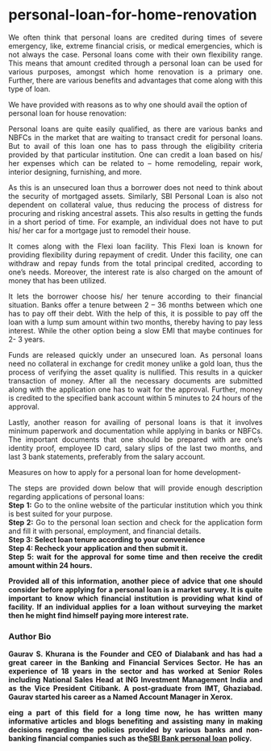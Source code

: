 # personal-loan-for-home-renovation

<p align="justify">We often think that personal loans are credited during times of severe emergency, like, extreme financial crisis, or medical emergencies, which is not always the case. Personal loans come with their own flexibility range. This means that amount credited through a personal loan can be used for various purposes, amongst which home renovation is a primary one. Further, there are various benefits and advantages that come along with this type of loan.

We have provided with reasons as to why one should avail the option of personal loan for house renovation:

<p align="justify">Personal loans are quite easily qualified, as there are various banks and NBFCs in the market that are waiting to transact credit for personal loans. But to avail of this loan one has to pass through the eligibility criteria provided by that particular institution. One can credit a loan based on his/ her expenses which can be related to – home remodeling, repair work, interior designing, furnishing, and more.

<p align="justify">As this is an unsecured loan thus a borrower does not need to think about the security of mortgaged assets. Similarly, SBI Personal Loan is also not dependent on collateral value, thus reducing the process of distress for procuring and risking ancestral assets. This also results in getting the funds in a short period of time. For example, an individual does not have to put his/ her car for a mortgage just to remodel their house.

<p align="justify">It comes along with the Flexi loan facility. This Flexi loan is known for providing flexibility during repayment of credit. Under this facility, one can withdraw and repay funds from the total principal credited, according to one’s needs. Moreover, the interest rate is also charged on the amount of money that has been utilized.

<p align="justify">It lets the borrower choose his/ her tenure according to their financial situation. Banks offer a tenure between 2 – 36 months between which one has to pay off their debt. With the help of this, it is possible to pay off the loan with a lump sum amount within two months, thereby having to pay less interest. While the other option being a slow EMI that maybe continues for 2- 3 years.

<p align="justify">Funds are released quickly under an unsecured loan. As personal loans need no collateral in exchange for credit money unlike a gold loan, thus the process of verifying the asset quality is nullified. This results in a quicker transaction of money. After all the necessary documents are submitted along with the application one has to wait for the approval. Further, money is credited to the specified bank account within 5 minutes to 24 hours of the approval.

<p align="justify">Lastly, another reason for availing of personal loans is that it involves minimum paperwork and documentation while applying in banks or NBFCs. The important documents that one should be prepared with are one’s identity proof, employee ID card, salary slips of the last two months, and last 3 bank statements, preferably from the salary account.

Measures on how to apply for a personal loan for home development-

<p align="justify">The steps are provided down below that will provide enough description regarding applications of personal loans:<br>
<b>Step 1:</b> Go to the online website of the particular institution which you think is best suited for your purpose.<br>
<b>Step 2:</b> Go to the personal loan section and check for the application form and fill it with personal, employment, and financial details.<br>
<b>Step 3:<b> Select loan tenure according to your convenience<br>
<b>Step 4:<b> Recheck your application and then submit it.<br>
<b>Step 5:</b> wait for the approval for some time and then receive the credit amount within 24 hours.<br>
<p align="justify">Provided all of this information, another piece of advice that one should consider before applying for a personal loan is a market survey. It is quite important to know which financial institution is providing what kind of facility. If an individual applies for a loan without surveying the market then he might find himself paying more interest rate.
<h3>Author Bio</h3>
<p align="justify">Gaurav S. Khurana is the Founder and CEO of Dialabank and has had a great career in the Banking and Financial Services Sector. He has an experience of 18 years in the sector and has worked at Senior Roles including National Sales Head at ING Investment Management India and as the Vice President Citibank. A post-graduate from IMT, Ghaziabad. Gaurav started his career as a Named Account Manager in Xerox.<br>
<p align="justify">eing a part of this field for a long time now, he has written many informative articles and blogs benefiting and assisting many in making decisions regarding the policies provided by various banks and non-banking financial companies such as the<a href="https://www.dialabank.com/personal-loan/sbi-personal-loan/">SBI Bank personal loan</a> policy.
